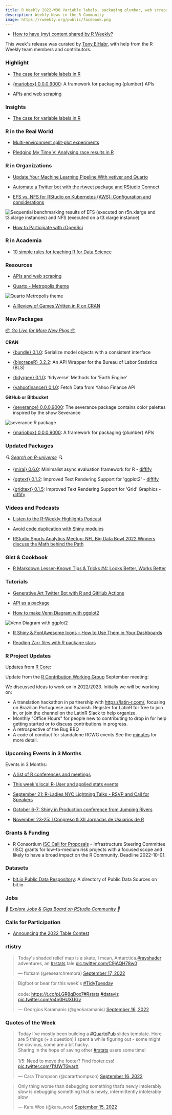 ```yaml
---
title: R Weekly 2022-W38 Variable labels, packaging plumber, web scraping
description: Weekly News in the R Community
image: https://rweekly.org/public/facebook.png
---
```


+ [How to have (my) content shared by R Weekly?](https://github.com/rweekly/rweekly.org#how-to-have-my-content-shared-by-r-weekly)

This week's release was curated by [Tony ElHabr](https://twitter.com/TonyElHabr), with help from the R Weekly team members and contributors.

### Highlight

+ [The case for variable labels in R](https://www.pipinghotdata.com/posts/2022-09-13-the-case-for-variable-labels-in-r)

+ [{mariobox} 0.0.0.9000](https://github.com/ThinkR-open/mariobox): A framework for packaging {plumber} APIs

+ [APIs and web scraping](https://talks.andrewheiss.com/2022-seacen/presentation/#/title-slide)

### Insights

+ [The case for variable labels in R](https://www.pipinghotdata.com/posts/2022-09-13-the-case-for-variable-labels-in-r)

### R in the Real World

+ [Multi-environment split-plot experiments](https://www.statforbiology.com/2022/stat_lmm_2-wayssplitrepeated/)

+ [Pledging My Time V: Analysing race results in R](https://quantixed.org/2022/09/12/pledging-my-time-v-analysing-race-results-in-r/)

### R in Organizations

+ [Update Your Machine Learning Pipeline With vetiver and Quarto](https://www.rstudio.com/blog/update-your-machine-learning-pipeline-with-vetiver-and-quarto/)

+ [Automate a Twitter bot with the rtweet package and RStudio Connect](https://rviews.rstudio.com/2022/09/13/automate-a-twitter-bot-with-rtweet-and-rstudio-connect/)

+ [EFS vs. NFS for RStudio on Kubernetes (AWS): Configuration and considerations](https://www.cynkra.com/blog/2022-09-14-rstudio-efs-nfs/)

![Sequential benchmarking results of EFS (executed on r5n.xlarge and t3.xlarge instances) and NFS (executed on a t3.xlarge instance)](https://raw.githubusercontent.com/rweekly/image/master/2022/W38/efs-nfs-sequential_600.png)

+ [How to Participate with rOpenSci](https://ropensci.org/blog/2022/09/13/contributing-ropensci/)

### R in Academia

+ [10 simple rules for teaching R for Data Science](https://ttimbers.github.io/10-simple-rules-for-teaching-R-for-Data-Science/10-simple-rules-for-teaching-r-for-data-science.html#1)

### Resources

+ [APIs and web scraping](https://talks.andrewheiss.com/2022-seacen/presentation/#/title-slide)

+ [Quarto - Metropolis theme](https://pat-s.me/quarto-metropolis-theme/)

![Quarto Metropolis theme](https://raw.githubusercontent.com/rweekly/image/master/2022/W38/quarto-metropolis_600.png)

+ [A Review of Games Written in R on CRAN](https://tankard.id/post/review-of-games-written-in-r/)

### New Packages

<p class="added-hostname"><a href="https://rweekly.org/live" target="_blank" class="externalLink">📦 <i>Go Live for More New Pkgs</i> 📦</a></p>

**CRAN**

+ [{bundle} 0.1.0](https://www.tidyverse.org/blog/2022/09/bundle-0-1-0/): Serialize model objects with a consistent interface

+ [{blscrapeR} 3.2.2](https://cran.r-project.org/package=blscrapeR): An API Wrapper for the Bureau of Labor Statistics (BLS)

+ [{tidyrgee} 0.1.0](https://cran.r-project.org/package=tidyrgee): 'tidyverse' Methods for 'Earth Engine'

+ [{yahoofinancer} 0.1.0](https://cran.r-project.org/package=yahoofinancer): Fetch Data from Yahoo Finance API

**GitHub or Bitbucket**

+ [{severance} 0.0.0.9000](https://github.com/ivelasq/severance): The severance package contains color palettes inspired by the show Severance

![severance R package](https://raw.githubusercontent.com/rweekly/image/master/2022/W38/severance_600.png)

+ [{mariobox} 0.0.0.9000](https://github.com/ThinkR-open/mariobox): A framework for packaging {plumber} APIs

### Updated Packages

<i>🔍 [Search on R-universe](https://r-universe.dev/search/) 🔍</i>

+ [{mirai} 0.6.0](https://cran.r-project.org/package=mirai): Minimalist async evaluation framework for R - [diffify](https://diffify.com/R/mirai)

+ [{ggtext} 0.1.2](https://cran.r-project.org/package=ggtext): Improved Text Rendering Support for 'ggplot2'  - [diffify](https://diffify.com/R/ggtext)

+ [{gridtext} 0.1.5](https://cran.r-project.org/package=gridtext): Improved Text Rendering Support for 'Grid' Graphics - [diffify](https://diffify.com/R/gridtext)

### Videos and Podcasts

+ [Listen to the R-Weekly Highlights Podcast](https://rweekly.fireside.fm/)

+ [Avoid code duplication with Shiny modules](https://youtu.be/1sCQEpJzv1U)

+ [RStudio Sports Analytics Meetup: NFL Big Data Bowl 2022 Winners discuss the Math behind the Path](https://www.youtube.com/watch?v=1sPSvt3wmxs)

### Gist & Cookbook

+ [R Markdown Lesser-Known Tips & Tricks #4: Looks Better, Works Better](https://www.rstudio.com/blog/r-markdown-tips-tricks-4-looks-better-works-better/)

### Tutorials

+ [Generative Art Twitter Bot with R and GitHub Actions](https://www.willtybrad.com/posts/2022-09-15-generative-art-twitter-bot-with-r-and-github-actions/)

+ [API as a package](https://www.jumpingrivers.com/blog/api-as-a-package-structure/)

+ [How to make Venn Diagram with ggplot2](https://github.com/unarsezer/Football-Analytics/blob/main/Venn-Diagram/code.md)

![Venn Diagram with ggplot2](https://raw.githubusercontent.com/rweekly/image/master/2022/W38/venn-diagram_600.png)

+ [R Shiny & FontAwesome Icons – How to Use Them in Your Dashboards](https://appsilon.com/r-shiny-fontawesome-icons/)

+ [Reading Zarr files with R package stars](https://www.r-spatial.org//r/2022/09/13/zarr.html)

<!--<div class="post-more-begin></div><div class="post-more-end"></div>-->

### R Project Updates

Updates from [R Core](http://developer.r-project.org/blosxom.cgi/R-devel/NEWS):

Update from the [R Contribution Working Group](https://contributor.r-project.org/working-group) September meeting:

We discussed ideas to work on in 2022/2023. Initially we will be working on:
 - A translation hackathon in partnership with https://latin-r.com/, focusing on Brazilian Portuguese and Spanish. Register for LatinR for free to join in, or join the channel on the LatinR Slack to help organize.
 - Monthly "Office Hours" for people new to contributing to drop in for help getting started or to discuss contributions in progress.
 - A retrospective of the Bug BBQ
 - A code of conduct for standalone RCWG events
See the [minutes](https://github.com/r-devel/rcontribution/blob/main/team_minutes/2022-09-16.md) for more detail. 

### Upcoming Events in 3 Months

Events in 3 Months:

+ [A list of R conferences and meetings](https://jumpingrivers.github.io/meetingsR/events.html)

+ [This week's local R-User and applied stats events](https://community.rstudio.com/c/irl)

+ [September 21: R-Ladies NYC Lightning Talks - RSVP and Call for Speakers](https://www.meetup.com/rladies-newyork/events/287520144/)

+ [October 6-7: Shiny in Production conference from Jumping Rivers](https://shiny-in-production.jumpingrivers.com/)

+ [November 23-25: I Congreso & XII Jornadas de Usuarios de R](http://r-es.org/12jr/)

### Grants & Funding

+ R Consortium [ISC Call for Proposals](https://www.r-consortium.org/all-projects/call-for-proposals) - Infrastructure Steering Committee (ISC) grants for low-to-medium risk projects with a focused scope and likely to have a broad impact on the R Community. Deadline 2022-10-01.

### Datasets

+  [bit.io Public Data Respository](https://github.com/bitdotioinc/public-data): A directory of Public Data Sources on bit.io 

### Jobs

<i>💼 [Explore Jobs & Gigs Board on RStudio Community](https://community.rstudio.com/c/jobs/) 💼</i>

### Calls for Participation

+ [Announcing the 2022 Table Contest](https://www.rstudio.com/blog/rstudio-table-contest-2022/)

### rtistry

<blockquote class="twitter-tweet"><p lang="en" dir="ltr">Today&#39;s shaded relief map is a skate, I mean, Antarctica.<a href="https://twitter.com/hashtag/rayshader?src=hash&amp;ref_src=twsrc%5Etfw">#rayshader</a> adventures, an <a href="https://twitter.com/hashtag/rstats?src=hash&amp;ref_src=twsrc%5Etfw">#rstats</a> tale <a href="https://t.co/C9jAQH78w0">pic.twitter.com/C9jAQH78w0</a></p>&mdash; flotsam (@researchremora) <a href="https://twitter.com/researchremora/status/1571172687111757824?ref_src=twsrc%5Etfw">September 17, 2022</a></blockquote> <script async src="https://platform.twitter.com/widgets.js" charset="utf-8"></script> 

<blockquote class="twitter-tweet"><p lang="en" dir="ltr">Bigfoot or bear for this week&#39;s <a href="https://twitter.com/hashtag/TidyTuesday?src=hash&amp;ref_src=twsrc%5Etfw">#TidyTuesday</a><br><br>code: <a href="https://t.co/pLGR8qDox7">https://t.co/pLGR8qDox7</a><a href="https://twitter.com/hashtag/Rstats?src=hash&amp;ref_src=twsrc%5Etfw">#Rstats</a> <a href="https://twitter.com/hashtag/dataviz?src=hash&amp;ref_src=twsrc%5Etfw">#dataviz</a> <a href="https://t.co/q4n0HUXUGy">pic.twitter.com/q4n0HUXUGy</a></p>&mdash; Georgios Karamanis (@geokaramanis) <a href="https://twitter.com/geokaramanis/status/1570799170084302849?ref_src=twsrc%5Etfw">September 16, 2022</a></blockquote> <script async src="https://platform.twitter.com/widgets.js" charset="utf-8"></script> 

### Quotes of the Week

<blockquote class="twitter-tweet"><p lang="en" dir="ltr">Today I&#39;ve mostly been building a <a href="https://twitter.com/hashtag/QuartoPub?src=hash&amp;ref_src=twsrc%5Etfw">#QuartoPub</a> slides template. Here are 5 things (+ a question) I spent a while figuring out - some might be obvious, some are a bit hacky. <br>Sharing in the hope of saving other <a href="https://twitter.com/hashtag/rstats?src=hash&amp;ref_src=twsrc%5Etfw">#rstats</a> users some time!<br><br>1/5: Need to move the footer? Find footer.css! <a href="https://t.co/TtUWTGvarX">pic.twitter.com/TtUWTGvarX</a></p>&mdash; Cara Thompson (@cararthompson) <a href="https://twitter.com/cararthompson/status/1570893059080220672?ref_src=twsrc%5Etfw">September 16, 2022</a></blockquote> <script async src="https://platform.twitter.com/widgets.js" charset="utf-8"></script> 

<blockquote class="twitter-tweet"><p lang="en" dir="ltr">Only thing worse than debugging something that’s newly intolerably slow is debugging something that is newly, intermittently intolerably slow</p>&mdash; Kara Woo (@kara_woo) <a href="https://twitter.com/kara_woo/status/1570486410192498688?ref_src=twsrc%5Etfw">September 15, 2022</a></blockquote> <script async src="https://platform.twitter.com/widgets.js" charset="utf-8"></script> 
